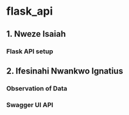 # flask_api

## 1. Nweze Isaiah

### Flask API setup

## 2. Ifesinahi Nwankwo Ignatius

### Observation of Data
### Swagger UI API
### 